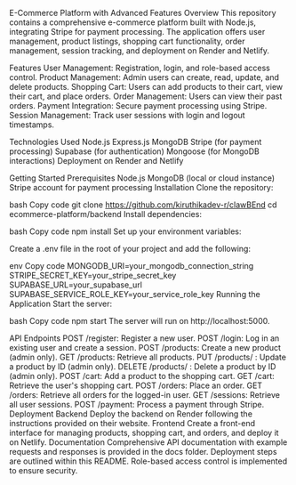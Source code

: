 E-Commerce Platform with Advanced Features
Overview
This repository contains a comprehensive e-commerce platform built with Node.js, integrating Stripe for payment processing. The application offers user management, product listings, shopping cart functionality, order management, session tracking, and deployment on Render and Netlify.

Features
User Management: Registration, login, and role-based access control.
Product Management: Admin users can create, read, update, and delete products.
Shopping Cart: Users can add products to their cart, view their cart, and place orders.
Order Management: Users can view their past orders.
Payment Integration: Secure payment processing using Stripe.
Session Management: Track user sessions with login and logout timestamps.

Technologies Used
Node.js
Express.js
MongoDB
Stripe (for payment processing)
Supabase (for authentication)
Mongoose (for MongoDB interactions)
Deployment on Render and Netlify

Getting Started
Prerequisites
Node.js
MongoDB (local or cloud instance)
Stripe account for payment processing
Installation
Clone the repository:

bash
Copy code
git clone https://github.com/kiruthikadev-r/clawBEnd
cd ecommerce-platform/backend
Install dependencies:

bash
Copy code
npm install
Set up your environment variables:

Create a .env file in the root of your project and add the following:

env
Copy code
MONGODB_URI=your_mongodb_connection_string
STRIPE_SECRET_KEY=your_stripe_secret_key
SUPABASE_URL=your_supabase_url
SUPABASE_SERVICE_ROLE_KEY=your_service_role_key
Running the Application
Start the server:

bash
Copy code
npm start
The server will run on http://localhost:5000.

API Endpoints
POST /register: Register a new user.
POST /login: Log in an existing user and create a session.
POST /products: Create a new product (admin only).
GET /products: Retrieve all products.
PUT /products/
: Update a product by ID (admin only).
DELETE /products/
: Delete a product by ID (admin only).
POST /cart: Add a product to the shopping cart.
GET /cart: Retrieve the user's shopping cart.
POST /orders: Place an order.
GET /orders: Retrieve all orders for the logged-in user.
GET /sessions: Retrieve all user sessions.
POST /payment: Process a payment through Stripe.
Deployment
Backend
Deploy the backend on Render following the instructions provided on their website.
Frontend
Create a front-end interface for managing products, shopping cart, and orders, and deploy it on Netlify.
Documentation
Comprehensive API documentation with example requests and responses is provided in the docs folder.
Deployment steps are outlined within this README.
Role-based access control is implemented to ensure security.
